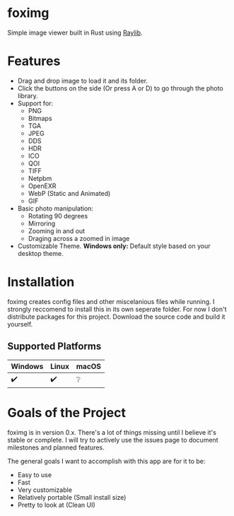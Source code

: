 # foximg

Simple image viewer built in Rust using [Raylib](http://www.raylib.com/).

# Features

- Drag and drop image to load it and its folder.
- Click the buttons on the side (Or press A or D) to go through the photo library.
- Support for:
    - PNG
    - Bitmaps
    - TGA
    - JPEG
    - DDS
    - HDR
    - ICO
    - QOI
    - TIFF
    - Netpbm
    - OpenEXR
    - WebP (Static and Animated)
    - GIF
- Basic photo manipulation:
    - Rotating 90 degrees
    - Mirroring
    - Zooming in and out
    - Draging across a zoomed in image
- Customizable Theme.
    **Windows only:** Default style based on your desktop theme.

# Installation

foximg creates config files and other miscelanious files while running. I strongly reccomend to install this in its own seperate folder. For now I don't distribute packages for this project. Download the source code and build it yourself.

## Supported Platforms

| Windows            | Linux              | macOS |
|--------------------|--------------------|-------|
| :heavy_check_mark: | :heavy_check_mark: | ❔     |

# Goals of the Project

foximg is in version 0.x. There's a lot of things missing until I believe it's stable or complete. I will try to actively use the issues page to document milestones and planned features.

The general goals I want to accomplish with this app are for it to be:
- Easy to use
- Fast
- Very customizable
- Relatively portable (Small install size)
- Pretty to look at (Clean UI)
